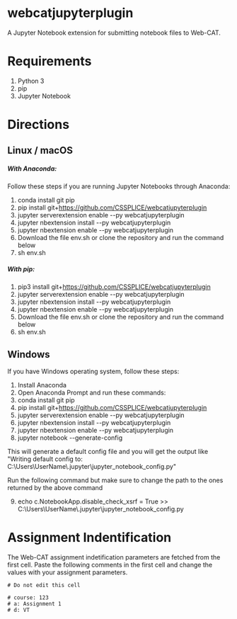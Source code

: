 # webcatjupyterplugin
A Jupyter Notebook extension for submitting notebook files to Web-CAT.

# Requirements

1. Python 3
2. pip
3. Jupyter Notebook

# Directions

## Linux / macOS

##### With Anaconda:
Follow these steps if you are running Jupyter Notebooks through Anaconda:

1. conda install git pip
2. pip install git+https://github.com/CSSPLICE/webcatjupyterplugin
3. jupyter serverextension enable --py webcatjupyterplugin
4. jupyter nbextension install --py webcatjupyterplugin
5. jupyter nbextension enable --py webcatjupyterplugin
7. Download the file env.sh or clone the repository and run the command below
8. sh env.sh

##### With pip:

1. pip3 install git+https://github.com/CSSPLICE/webcatjupyterplugin
2. jupyter serverextension enable --py webcatjupyterplugin
3. jupyter nbextension install --py webcatjupyterplugin
4. jupyter nbextension enable --py webcatjupyterplugin
5. Download the file env.sh or clone the repository and run the command below
6. sh env.sh

## Windows

If you have Windows operating system, follow these steps:

1. Install Anaconda
2. Open Anaconda Prompt and run these commands:
3. conda install git pip
4. pip install git+https://github.com/CSSPLICE/webcatjupyterplugin
5. jupyter serverextension enable --py webcatjupyterplugin
6. jupyter nbextension install --py webcatjupyterplugin
7. jupyter nbextension enable --py webcatjupyterplugin
8. jupyter notebook --generate-config

This will generate a default config file and you will get the output like "Writing default config to: C:\Users\UserName\\.jupyter\jupyter_notebook_config.py"

Run the following command but make sure to change the path to the ones returned by the above command

9. echo c.NotebookApp.disable_check_xsrf = True >> C:\Users\UserName\\.jupyter\jupyter_notebook_config.py



# Assignment Indentification

The Web-CAT assignment indetification parameters are fetched from the first cell. Paste the following comments in the first cell and change the values with your assignment parameters.

    # Do not edit this cell

    # course: 123
    # a: Assignment 1
    # d: VT
